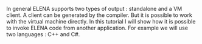 In general ELENA supports two types of output : standalone and a VM client. A client can be generated by the compiler. But it is possible
to work with the virtual machine directly. In this tutorial I will show how it is possible to invoke ELENA code from another application.
For example we will use two languages : C++ and C#. 

